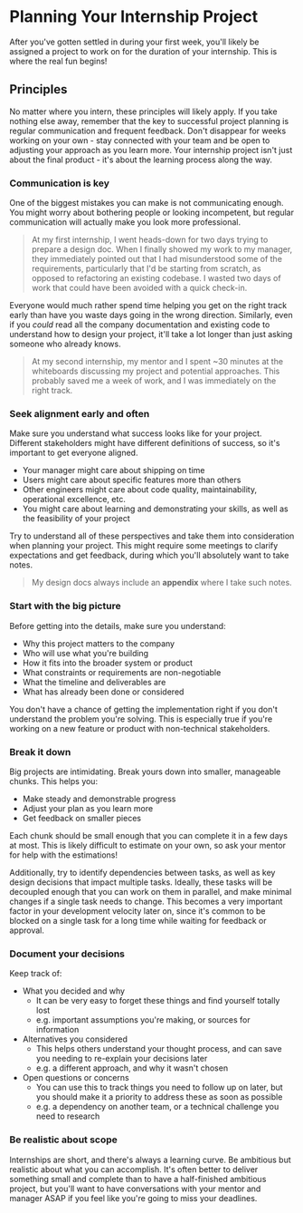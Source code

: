 # Planning Your Internship Project

After you've gotten settled in during your first week, you'll likely be assigned a project to work on for the duration of your internship. This is where the real fun begins!

## Principles

No matter where you intern, these principles will likely apply. If you take nothing else away, remember that the key to successful project planning is regular communication and frequent feedback. Don't disappear for weeks working on your own - stay connected with your team and be open to adjusting your approach as you learn more. Your internship project isn't just about the final product - it's about the learning process along the way.

### Communication is key

One of the biggest mistakes you can make is not communicating enough. You might worry about bothering people or looking incompetent, but regular communication will actually make you look more professional.

> At my first internship, I went heads-down for two days trying to prepare a design doc. When I finally showed my work to my manager, they immediately pointed out that I had misunderstood some of the requirements, particularly that I'd be starting from scratch, as opposed to refactoring an existing codebase. I wasted two days of work that could have been avoided with a quick check-in.

Everyone would much rather spend time helping you get on the right track early than have you waste days going in the wrong direction. Similarly, even if you *could* read all the company documentation and existing code to understand how to design your project, it'll take a lot longer than just asking someone who already knows.

> At my second internship, my mentor and I spent ~30 minutes at the whiteboards discussing my project and potential approaches. This probably saved me a week of work, and I was immediately on the right track.

### Seek alignment early and often

Make sure you understand what success looks like for your project. Different stakeholders might have different definitions of success, so it's important to get everyone aligned.

- Your manager might care about shipping on time
- Users might care about specific features more than others
- Other engineers might care about code quality, maintainability, operational excellence, etc.
- You might care about learning and demonstrating your skills, as well as the feasibility of your project

Try to understand all of these perspectives and take them into consideration when planning your project. This might require some meetings to clarify expectations and get feedback, during which you'll absolutely want to take notes.

> My design docs always include an **appendix** where I take such notes.

### Start with the big picture

Before getting into the details, make sure you understand:
- Why this project matters to the company
- Who will use what you're building
- How it fits into the broader system or product
- What constraints or requirements are non-negotiable
- What the timeline and deliverables are
- What has already been done or considered

You don't have a chance of getting the implementation right if you don't understand the problem you're solving. This is especially true if you're working on a new feature or product with non-technical stakeholders.

### Break it down

Big projects are intimidating. Break yours down into smaller, manageable chunks. This helps you:

- Make steady and demonstrable progress
- Adjust your plan as you learn more
- Get feedback on smaller pieces

Each chunk should be small enough that you can complete it in a few days at most. This is likely difficult to estimate on your own, so ask your mentor for help with the estimations!

Additionally, try to identify dependencies between tasks, as well as key design decisions that impact multiple tasks. Ideally, these tasks will be decoupled enough that you can work on them in parallel, and make minimal changes if a single task needs to change. This becomes a very important factor in your development velocity later on, since it's common to be blocked on a single task for a long time while waiting for feedback or approval.

### Document your decisions

Keep track of:

- What you decided and why
    - It can be very easy to forget these things and find yourself totally lost
    - e.g. important assumptions you're making, or sources for information
- Alternatives you considered
    - This helps others understand your thought process, and can save you needing to re-explain your decisions later
    - e.g. a different approach, and why it wasn't chosen
- Open questions or concerns
    - You can use this to track things you need to follow up on later, but you should make it a priority to address these as soon as possible
    - e.g. a dependency on another team, or a technical challenge you need to research

### Be realistic about scope

Internships are short, and there's always a learning curve. Be ambitious but realistic about what you can accomplish. It's often better to deliver something small and complete than to have a half-finished ambitious project, but you'll want to have conversations with your mentor and manager ASAP if you feel like you're going to miss your deadlines.